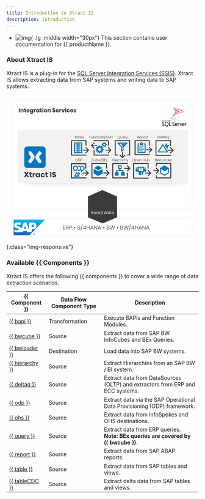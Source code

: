 ```yaml
---
title: Introduction to Xtract IS
description: Introduction
---
```


<div class="grid cards" markdown>

-   ![img](site:assets/images/logos/theo-thumbs.png){ .lg .middle width="30px"} This section contains user documentation for {{ productName }}.

</div>


### About Xtract IS

Xtract IS is a plug-in for the [SQL Server Integration Services (SSIS)](https://docs.microsoft.com/en-us/sql/integration-services/sql-server-integration-services).
Xtract IS allows extracting data from SAP systems and writing data to SAP systems.

![XIS-Architecture](../assets/images/xis/documentation/architectures_xis_neu.png){:class="img-responsive"}


### Available {{ Components }}

Xtract IS offers the following {{ components }} to cover a wide range of data extraction scenarios.


|  {{ Component }}  |  Data Flow Component Type | Description   |  
|----------|-------------|-------------|
| [{{ bapi }}](bapi/index.md) | Transformation | Execute BAPIs and Function Modules. |
| [{{ bwcube }}](bw-cube/index.md) | Source   | Extract data from SAP BW InfoCubes and BEx Queries. |
| [{{ bwloader }}](bwloader/index.md) | Destination | Load data into SAP BW systems. |
| [{{ hierarchy }}](hierarchy/index.md) | Source   | Extract Hierarchies from an SAP BW / BI system. |
| [{{ deltaq }}](deltaq/index.md) | Source | Extract data from DataSources (OLTP) and extractors from ERP and ECC systems. | 
| [{{ odp }}](odp/index.md) | Source | Extract data via the SAP Operational Data Provisioning (ODP) framework. | 
| [{{ ohs }}](ohs/index.md) | Source | Extract data from InfoSpokes and OHS destinations. | 
| [{{ query }}](query/index.md) | Source | Extract data from ERP queries. <br>**Note: BEx queries are covered by {{ bwcube }}**. | 
| [{{ report }}](reports/index.md) | Source | Extract data from SAP ABAP reports. | 
| [{{ table }}](table/index.md) | Source | Extract data from SAP tables and views. |
| [{{ tableCDC }}](table-cdc/index.md) | Source | Extract delta data from SAP tables and views. |

